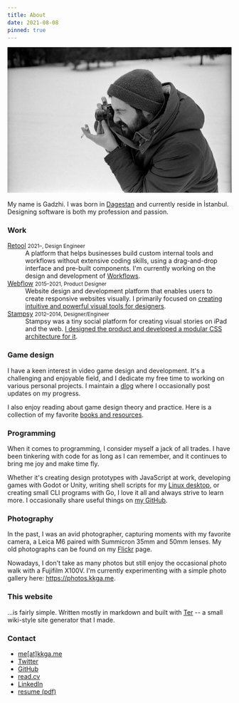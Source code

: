 ```yaml
---
title: About
date: 2021-08-08
pinned: true
---
```


![me](/img/about/leica.webp)

My name is Gadzhi. I was born in [Dagestan](https://wikipedia.org/wiki/Dagestan)
and currently reside in İstanbul. Designing software is both my profession and
passion.

### Work

<dl class="cols-3 items-baseline">

<dt>
<a class='font-medium md:leading-snug' href="https://retool.com" rel="external">Retool</a>
<small class='block font-medium md:leading-snug'>2021&ndash;, Design Engineer</small>
</dt>

<dd class="span-2 mb-5 text-base">
A platform that helps businesses build custom
internal tools and workflows without extensive coding skills, using a
drag-and-drop interface and pre-built components.
I'm currently working on the design and development of
<a rel="external" href="https://retool.com/products/workflows/">Workflows</a>.
</dd>

<dt>
<a href="https://webflow.com" class='font-medium md:leading-snug' rel="external">Webflow</a>
<small class='block font-medium md:leading-snug'>2015&ndash;2021, Product Designer</small>
</dt>

<dd class="span-2 mb-5 text-base">
Website design and development platform that
enables users to create responsive websites visually.
I primarily focused on <a href="/work/webflow">creating intuitive and powerful visual tools for designers</a>.
</dd>

<dt>
<a href="https://stampsy.com" class='font-medium md:leading-snug' rel="external">Stampsy</a>
<small class='block font-medium md:leading-snug'>2012&ndash;2014, Designer/Engineer</small>
</dt>

<dd class="span-2 text-base">
Stampsy was a tiny social platform for creating
visual stories on iPad and the web. <a href="/work/stampsy">I designed the product and developed a modular CSS architecture
for it</a>.</dd>
</dl>

### Game design

I have a keen interest in video game design and development. It's a challenging
and enjoyable field, and I dedicate my free time to working on various personal
projects. I maintain a [dlog](/dlog) where I occasionally post updates on my
progress.

I also enjoy reading about game design theory and practice. Here is a collection
of my favorite [books and resources](/notes/gamedesign-resources.md).

### Programming

When it comes to programming, I consider myself a jack of all trades. I have
been tinkering with code for as long as I can remember, and it continues to
bring me joy and make time fly.

Whether it's creating design prototypes with JavaScript at work, developing
games with Godot or Unity, writing shell scripts for my
[Linux desktop](https://github.com/kkga/dotfiles), or creating small CLI
programs with Go, I love it all and always strive to learn more. I occasionally
share useful things on [my GitHub](https://github.com/kkga).

### Photography

In the past, I was an avid photographer, capturing moments with my favorite
camera, a Leica M6 paired with Summicron 35mm and 50mm lenses. My old
photographs can be found on my
[Flickr](https://www.flickr.com/photos/gadzhi/albums) page.

Nowadays, I don't take as many photos but still enjoy the occasional photo walk
with a Fujifilm X100V. I'm currently experimenting with a simple photo gallery
here: https://photos.kkga.me.

### This website

...is fairly simple. Written mostly in markdown and built with
[Ter](https://ter.kkga.me) -- a small wiki-style site generator that I made.

### Contact

<ul class="divide-dot flex items-baseline list-none p-0">
<li><a href="mailto:me@kkga.me">me[at]kkga.me</a></li>
<li><a href="https://twitter.com/kkga_">Twitter</a></li>
<li><a href="https://github.com/kkga">GitHub</a></li>
<li><a href="https://read.cv/kkga">read.cv</a></li>
<li><a href="https://www.linkedin.com/in/gadzhi">LinkedIn</a></li>
<li><a href="/files/resume-gadzhi.pdf">resume (pdf)</a></li>
</ul>

